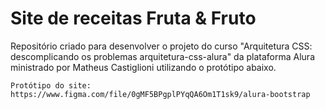 # Site de receitas Fruta & Fruto


Repositório criado para desenvolver o projeto do curso "Arquitetura CSS: descomplicando os problemas arquitetura-css-alura" da plataforma Alura ministrado por Matheus Castiglioni utilizando o protótipo abaixo.

```
Protótipo do site: https://www.figma.com/file/0gMF5BPgplPYqQA6Om1T1sk9/alura-bootstrap

```
